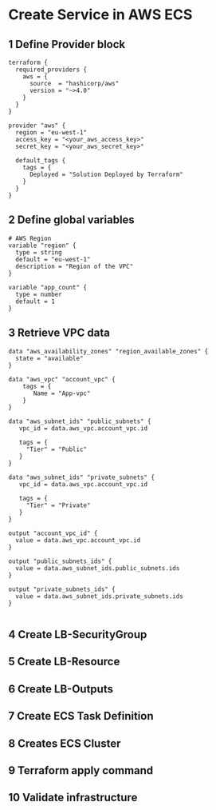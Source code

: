 # Create Service in AWS ECS
## 1 Define Provider block
```t
terraform {
  required_providers {
    aws = {
      source  = "hashicorp/aws"
      version = "~>4.0"
    }
  }
}

provider "aws" {
  region = "eu-west-1"
  access_key = "<your_aws_access_key>"
  secret_key = "<your_aws_secret_key>"
  
  default_tags {
    tags = {
      Deployed = "Solution Deployed by Terraform"
    }
  }
}  
```
## 2 Define global variables
```t
# AWS Region
variable "region" {
  type = string
  default = "eu-west-1"
  description = "Region of the VPC"
}  

variable "app_count" {
  type = number
  default = 1
}
```
## 3 Retrieve VPC data
```t
data "aws_availability_zones" "region_available_zones" {
  state = "available"
}

data "aws_vpc" "account_vpc" {
    tags = {
       Name = "App-vpc"
    }
}

data "aws_subnet_ids" "public_subnets" {
   vpc_id = data.aws_vpc.account_vpc.id
   
   tags = {
     "Tier" = "Public"
   }
}

data "aws_subnet_ids" "private_subnets" {
   vpc_id = data.aws_vpc.account_vpc.id
   
   tags = {
     "Tier" = "Private"
   }
}

output "account_vpc_id" {
  value = data.aws_vpc.account_vpc.id
}

output "public_subnets_ids" {
  value = data.aws_subnet_ids.public_subnets.ids
}

output "private_subnets_ids" {
  value = data.aws_subnet_ids.private_subnets.ids
}


```
## 4 Create LB-SecurityGroup
## 5 Create LB-Resource
## 6 Create LB-Outputs
## 7 Create ECS Task Definition
## 8 Creates ECS Cluster
## 9 Terraform apply command 
## 10 Validate infrastructure
